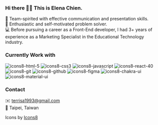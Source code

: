 ### Hi there 👋:dancer: This is Elena Chien.

:dancers: Team-spirited with effective communication and presentation skills. </br>
:sparkler: Enthusiastic and self-motivated problem solver. </br>
:computer: Before pursuing a career as a Front-End developer, I had 3+ years of experience as a Marketing Specialist in the Educational Technology industry.

### Currently Work with

![icons8-html-5](https://user-images.githubusercontent.com/86770859/170662030-f5db6b08-c923-4ad3-8cb6-e3ab03389908.svg)
![icons8-css3](https://user-images.githubusercontent.com/86770859/170663496-2c95ddfb-893f-40d7-91e9-d1aa3f2120d1.svg)
![icons8-javascript](https://user-images.githubusercontent.com/86770859/170663503-1f92f447-1581-4201-861e-47cf5dedbf7d.svg)
![icons8-react-40](https://user-images.githubusercontent.com/86770859/170663521-499bff25-ccbb-4571-9e9b-e6383e53371b.svg)
![icons8-git](https://user-images.githubusercontent.com/86770859/170663505-ed5551b8-5d95-4930-8949-3fb93c00f087.svg)
![icons8-github](https://user-images.githubusercontent.com/86770859/170663510-5dd12434-ac4d-4e9f-b440-5c1cd2edc9e8.svg)
![icons8-figma](https://user-images.githubusercontent.com/86770859/170663514-2f049cda-7de8-45af-ac27-d20cee2cd4ec.svg)
![icons8-chakra-ui](https://user-images.githubusercontent.com/86770859/170663518-d982a676-b4d0-4048-a9b1-e6e51611a2aa.svg)
![icons8-material-ui](https://user-images.githubusercontent.com/86770859/170663520-6fd0af22-8838-4f3c-ab96-801ca4e3091a.svg)

### Contact
:envelope: terrisa1993@gmail.com </br>
:round_pushpin: Taipei, Taiwan

Icons by <a target="_blank" href="https://icons8.com">Icons8</a>

